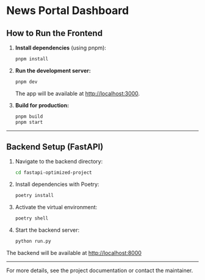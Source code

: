 
# News Portal Dashboard

## How to Run the Frontend

1. **Install dependencies** (using pnpm):
   ```sh
   pnpm install
   ```

2. **Run the development server:**
   ```sh
   pnpm dev
   ```
   The app will be available at [http://localhost:3000](http://localhost:3000).

3. **Build for production:**
   ```sh
   pnpm build
   pnpm start
   ```

---

## Backend Setup (FastAPI)

1. Navigate to the backend directory:
   ```sh
   cd fastapi-optimized-project
   ```

2. Install dependencies with Poetry:
   ```sh
   poetry install
   ```

3. Activate the virtual environment:
   ```sh
   poetry shell
   ```

4. Start the backend server:
   ```sh
   python run.py
   ```

The backend will be available at [http://localhost:8000](http://localhost:8000)

---

For more details, see the project documentation or contact the maintainer.
